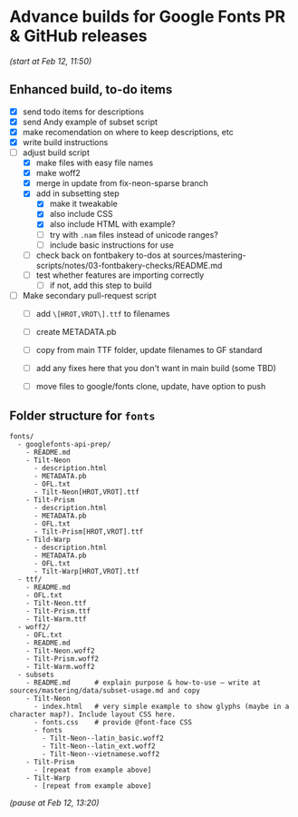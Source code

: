 # Advance builds for Google Fonts PR & GitHub releases

*(start at Feb 12, 11:50)*

## Enhanced build, to-do items

- [x] send todo items for descriptions
- [x] send Andy example of subset script
- [x] make recomendation on where to keep descriptions, etc
- [x] write build instructions
- [ ] adjust build script
  - [x] make files with easy file names
  - [x] make woff2
  - [x] merge in update from fix-neon-sparse branch
  - [x] add in subsetting step
    - [x] make it tweakable
    - [x] also include CSS
    - [x] also include HTML with example?
    - [ ] try with `.nam` files instead of unicode ranges?
    - [ ] include basic instructions for use
  - [ ] check back on fontbakery to-dos at sources/mastering-scripts/notes/03-fontbakery-checks/README.md
  - [ ] test whether features are importing correctly
    - [ ] if not, add this step to build
- [ ] Make secondary pull-request script
  - [ ] add `\[HROT,VROT\].ttf` to filenames
  - [ ] create METADATA.pb
  - [ ] copy from main TTF folder, update filenames to GF standard
  - [ ] add any fixes here that you don't want in main build (some TBD)
  - [ ] move files to google/fonts clone, update, have option to push


## Folder structure for `fonts`

```
fonts/
  - googlefonts-api-prep/
    - README.md
    - Tilt-Neon
      - description.html
      - METADATA.pb
      - OFL.txt
      - Tilt-Neon[HROT,VROT].ttf
    - Tilt-Prism
      - description.html
      - METADATA.pb
      - OFL.txt
      - Tilt-Prism[HROT,VROT].ttf
    - Tild-Warp
      - description.html
      - METADATA.pb
      - OFL.txt
      - Tilt-Warp[HROT,VROT].ttf
  - ttf/
    - README.md
    - OFL.txt
    - Tilt-Neon.ttf
    - Tilt-Prism.ttf
    - Tilt-Warm.ttf
  - woff2/
    - OFL.txt
    - README.md
    - Tilt-Neon.woff2
    - Tilt-Prism.woff2
    - Tilt-Warm.woff2
  - subsets
    - README.md      # explain purpose & how-to-use – write at sources/mastering/data/subset-usage.md and copy
    - Tilt-Neon
      - index.html   # very simple example to show glyphs (maybe in a character map?). Include layout CSS here.
      - fonts.css    # provide @font-face CSS
      - fonts
        - Tilt-Neon--latin_basic.woff2
        - Tilt-Neon--latin_ext.woff2
        - Tilt-Neon--vietnamese.woff2
    - Tilt-Prism
      - [repeat from example above]
    - Tilt-Warp
      - [repeat from example above]
```

*(pause at Feb 12, 13:20)*